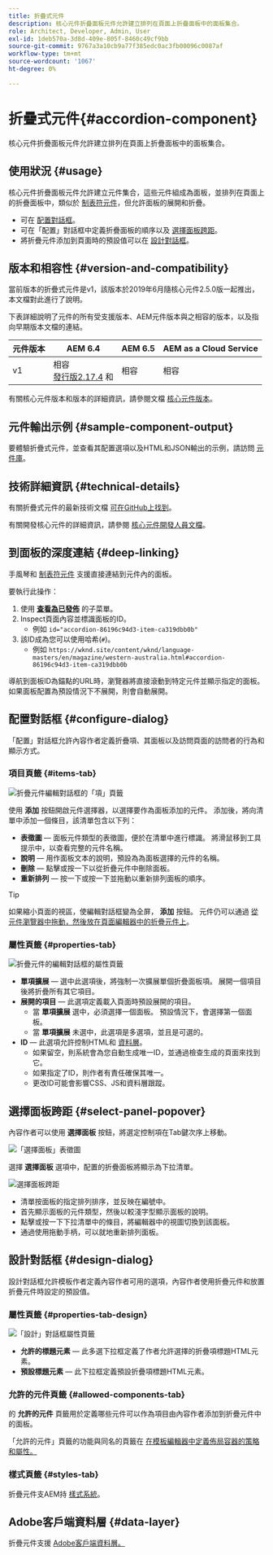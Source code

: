 ```yaml
---
title: 折疊式元件
description: 核心元件折疊面板元件允許建立排列在頁面上折疊面板中的面板集合。
role: Architect, Developer, Admin, User
exl-id: 1deb570a-3d8d-409e-805f-8460c49cf9bb
source-git-commit: 9767a3a10cb9a77f385edc0ac3fb00096c0087af
workflow-type: tm+mt
source-wordcount: '1067'
ht-degree: 0%

---
```


# 折疊式元件{#accordion-component}

核心元件折疊面板元件允許建立排列在頁面上折疊面板中的面板集合。

## 使用狀況 {#usage}

核心元件折疊面板元件允許建立元件集合，這些元件組成為面板，並排列在頁面上的折疊面板中，類似於 [制表符元件](tabs.md)，但允許面板的展開和折疊。

* 可在 [配置對話框](#configure-dialog)。
* 可在「配置」對話框中定義折疊面板的順序以及 [選擇面板跨距](#select-panel-popover)。
* 將折疊元件添加到頁面時的預設值可以在 [設計對話框](#design-dialog)。

## 版本和相容性 {#version-and-compatibility}

當前版本的折疊式元件是v1，該版本於2019年6月隨核心元件2.5.0版一起推出，本文檔對此進行了說明。

下表詳細說明了元件的所有受支援版本、AEM元件版本與之相容的版本，以及指向早期版本文檔的連結。

| 元件版本 | AEM 6.4 | AEM 6.5 | AEM as a Cloud Service  |
|--- |--- |---|---|
| v1 | 相容<br>[發行版2.17.4](/help/versions.md) 和 | 相容 | 相容 |

有關核心元件版本和版本的詳細資訊，請參閱文檔 [核心元件版本](/help/versions.md)。

## 元件輸出示例 {#sample-component-output}

要體驗折疊式元件，並查看其配置選項以及HTML和JSON輸出的示例，請訪問 [元件庫](https://adobe.com/go/aem_cmp_library_accordion)。

## 技術詳細資訊 {#technical-details}

有關折疊式元件的最新技術文檔 [可在GitHub上找到](https://adobe.com/go/aem_cmp_tech_accordion_v1)。

有關開發核心元件的詳細資訊，請參閱 [核心元件開發人員文檔](/help/developing/overview.md)。

## 到面板的深度連結 {#deep-linking}

手風琴和 [制表符元件](tabs.md) 支援直接連結到元件內的面板。

要執行此操作：

1. 使用 **[查看為已發佈](https://experienceleague.adobe.com/docs/experience-manager-cloud-service/sites/authoring/fundamentals/editing-content.html#view-as-published)** 的子菜單。
1. Inspect頁面內容並標識面板的ID。
   * 例如 `id="accordion-86196c94d3-item-ca319dbb0b"`
1. 該ID成為您可以使用哈希(`#`)。
   * 例如 `https://wknd.site/content/wknd/language-masters/en/magazine/western-australia.html#accordion-86196c94d3-item-ca319dbb0b`

導航到面板ID為錨點的URL時，瀏覽器將直接滾動到特定元件並顯示指定的面板。 如果面板配置為預設情況下不展開，則會自動展開。

## 配置對話框 {#configure-dialog}

「配置」對話框允許內容作者定義折疊項、其面板以及訪問頁面的訪問者的行為和顯示方式。

### 項目頁籤 {#items-tab}

![折疊元件編輯對話框的「項」頁籤](/help/assets/accordion-edit-items.png)

使用 **添加** 按鈕開啟元件選擇器，以選擇要作為面板添加的元件。 添加後，將向清單中添加一個條目，該清單包含以下列：

* **表徵圖**  — 面板元件類型的表徵圖，便於在清單中進行標識。 將滑鼠移到工具提示中，以查看完整的元件名稱。
* **說明**  — 用作面板文本的說明，預設為為面板選擇的元件的名稱。
* **刪除**  — 點擊或按一下以從折疊元件中刪除面板。
* **重新排列**  — 按一下或按一下並拖動以重新排列面板的順序。

>[!TIP]
>
>如果縮小頁面的視區，使編輯對話框變為全屏， **添加** 按鈕。 元件仍可以通過 [從元件瀏覽器中拖動，然後放在頁面編輯器中的折疊元件上](https://helpx.adobe.com/experience-manager/6-5/sites/authoring/using/editing-content.html#InsertingaComponent)。

### 屬性頁籤 {#properties-tab}

![折疊元件的編輯對話框的屬性頁籤](/help/assets/accordion-edit-properties.png)

* **單項擴展**  — 選中此選項後，將強制一次擴展單個折疊面板項。 展開一個項目後將折疊所有其它項目。
* **展開的項目**  — 此選項定義載入頁面時預設展開的項目。
   * 當 **單項擴展** 選中，必須選擇一個面板。 預設情況下，會選擇第一個面板。
   * 當 **單項擴展** 未選中，此選項是多選項，並且是可選的。
* **ID**  — 此選項允許控制HTML和 [資料層](/help/developing/data-layer/overview.md)。
   * 如果留空，則系統會為您自動生成唯一ID，並通過檢查生成的頁面來找到它。
   * 如果指定了ID，則作者有責任確保其唯一。
   * 更改ID可能會影響CSS、JS和資料層跟蹤。

## 選擇面板跨距 {#select-panel-popover}

內容作者可以使用 **選擇面板** 按鈕，將選定控制項在Tab鍵次序上移動。

![「選擇面板」表徵圖](/help/assets/select-panel-icon.png)

選擇 **選擇面板** 選項中，配置的折疊面板將顯示為下拉清單。

![選擇面板跨距](/help/assets/select-panel-popover.png)

* 清單按面板的指定排列排序，並反映在編號中。
* 首先顯示面板的元件類型，然後以較淺字型顯示面板的說明。
* 點擊或按一下下拉清單中的條目，將編輯器中的視圖切換到該面板。
* 通過使用拖動手柄，可以就地重新排列面板。

## 設計對話框 {#design-dialog}

設計對話框允許模板作者定義內容作者可用的選項，內容作者使用折疊元件和放置折疊元件時設定的預設值。

### 屬性頁籤 {#properties-tab-design}

![「設計」對話框屬性頁籤](/help/assets/accordion-design-properties.png)

* **允許的標題元素**  — 此多選下拉框定義了作者允許選擇的折疊項標題HTML元素。
* **預設標題元素**  — 此下拉框定義預設折疊項標題HTML元素。

### 允許的元件頁籤 {#allowed-components-tab}

的 **允許的元件** 頁籤用於定義哪些元件可以作為項目由內容作者添加到折疊元件中的面板。

「允許的元件」頁籤的功能與同名的頁籤在 [在模板編輯器中定義佈局容器的策略和屬性。](https://experienceleague.adobe.com/docs/experience-manager-cloud-service/sites/authoring/features/templates.html#editing-a-template-layout-template-author)

### 樣式頁籤 {#styles-tab}

折疊元件支AEM持 [樣式系統](/help/get-started/authoring.md#component-styling)。

## Adobe客戶端資料層 {#data-layer}

折疊元件支援 [Adobe客戶端資料層。](/help/developing/data-layer/overview.md)
